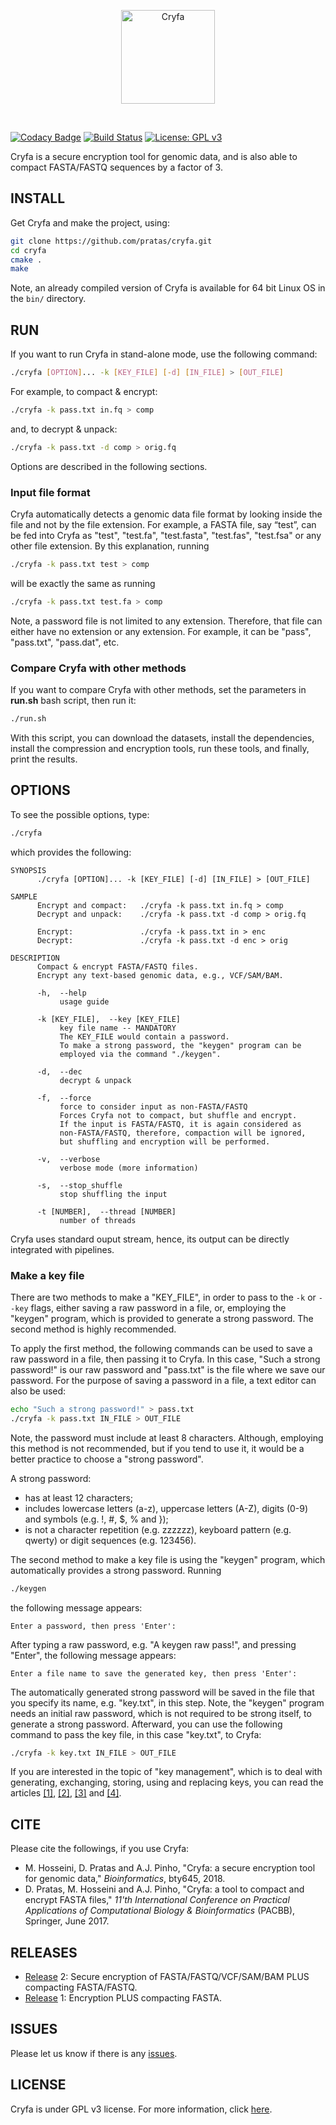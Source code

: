 <p align="center">
<img src="img/logo.png" alt="Cryfa" width="150" border="0" /></p>
<br>

[![Codacy Badge](https://api.codacy.com/project/badge/Grade/879d3d39ad9c49eaab9fa4917af3a0b9)](https://app.codacy.com/app/smortezah/cryfa?utm_source=github.com&utm_medium=referral&utm_content=pratas/cryfa&utm_campaign=Badge_Grade_Dashboard)
[![Build Status](https://travis-ci.org/pratas/cryfa.svg?branch=master)](https://travis-ci.org/pratas/cryfa)
[![License: GPL v3](https://img.shields.io/badge/License-GPL%20v3-blue.svg)](LICENSE)

Cryfa is a secure encryption tool for genomic data, and is also able to compact
FASTA/FASTQ sequences by a factor of 3.


## INSTALL
Get Cryfa and make the project, using:
```bash
git clone https://github.com/pratas/cryfa.git
cd cryfa
cmake .
make
```
Note, an already compiled version of Cryfa is available for 64 bit Linux OS in
the `bin/` directory.


## RUN
If you want to run Cryfa in stand-alone mode, use the following command:
```bash
./cryfa [OPTION]... -k [KEY_FILE] [-d] [IN_FILE] > [OUT_FILE]
```
For example, to compact & encrypt:
```bash
./cryfa -k pass.txt in.fq > comp
```
and, to decrypt & unpack:
```bash
./cryfa -k pass.txt -d comp > orig.fq
```
Options are described in the following sections.

### Input file format
Cryfa automatically detects a genomic data file format by looking inside the
file and not by the file extension. For example, a FASTA file, say “test”, can
be fed into Cryfa as "test", "test.fa", "test.fasta", "test.fas", "test.fsa" or
any other file extension. By this explanation, running
```bash
./cryfa -k pass.txt test > comp
```
will be exactly the same as running
```bash
./cryfa -k pass.txt test.fa > comp
```

Note, a password file is not limited to any extension. Therefore, that file can
either have no extension or any extension. For example, it can be "pass",
"pass.txt", "pass.dat", etc.

### Compare Cryfa with other methods
If you want to compare Cryfa with other methods, set the parameters in 
**run.sh** bash script, then run it:
```bash
./run.sh
```
With this script, you can download the datasets, install the dependencies, 
install the compression and encryption tools, run these tools, and finally,
print the results.


## OPTIONS
To see the possible options, type:
```bash
./cryfa
```

which provides the following:
```
SYNOPSIS
      ./cryfa [OPTION]... -k [KEY_FILE] [-d] [IN_FILE] > [OUT_FILE]

SAMPLE
      Encrypt and compact:   ./cryfa -k pass.txt in.fq > comp     
      Decrypt and unpack:    ./cryfa -k pass.txt -d comp > orig.fq
      
      Encrypt:               ./cryfa -k pass.txt in > enc
      Decrypt:               ./cryfa -k pass.txt -d enc > orig

DESCRIPTION
      Compact & encrypt FASTA/FASTQ files.
      Encrypt any text-based genomic data, e.g., VCF/SAM/BAM.

      -h,  --help
           usage guide

      -k [KEY_FILE],  --key [KEY_FILE]
           key file name -- MANDATORY
           The KEY_FILE would contain a password.
           To make a strong password, the "keygen" program can be
           employed via the command "./keygen".

      -d,  --dec
           decrypt & unpack
           
      -f,  --force
           force to consider input as non-FASTA/FASTQ
           Forces Cryfa not to compact, but shuffle and encrypt.
           If the input is FASTA/FASTQ, it is again considered as
           non-FASTA/FASTQ, therefore, compaction will be ignored,
           but shuffling and encryption will be performed.
           
      -v,  --verbose
           verbose mode (more information)

      -s,  --stop_shuffle
           stop shuffling the input

      -t [NUMBER],  --thread [NUMBER]
           number of threads
```
Cryfa uses standard ouput stream, hence, its output can be directly integrated
with pipelines.

### Make a key file
There are two methods to make a "KEY_FILE", in order to pass to the `-k` or
`--key` flags, either saving a raw password in a file, or, employing the
"keygen" program, which is provided to generate a strong password. The second
method is highly recommended.

To apply the first method, the following commands can be used to save a raw 
password in a file, then passing it to Cryfa. In this case, 
"Such a strong password!" is our raw password and "pass.txt" is the file where 
we save our password. For the purpose of saving a password in a file, a text 
editor can also be used:
```bash
echo "Such a strong password!" > pass.txt
./cryfa -k pass.txt IN_FILE > OUT_FILE
```
Note, the password must include at least 8 characters. Although, employing this
method is not recommended, but if you tend to use it, it would be a better
practice to choose a "strong password".

A strong password:
* has at least 12 characters;
* includes lowercase letters (a-z), uppercase letters (A-Z), digits (0-9) and
symbols (e.g. !, #, $, % and });
* is not a character repetition (e.g. zzzzzz), keyboard pattern (e.g. qwerty)
or digit sequences (e.g. 123456).

The second method to make a key file is using the "keygen" program, which 
automatically provides a strong password. Running
```bash
./keygen
```
the following message appears:
```
Enter a password, then press 'Enter':
```
After typing a raw password, e.g. "A keygen raw pass!", and pressing "Enter",
the following message appears:
```
Enter a file name to save the generated key, then press 'Enter':
```
The automatically generated strong password will be saved in the file that you
specify its name, e.g. "key.txt", in this step. Note, the "keygen" program needs
an initial raw password, which is not required to be strong itself, to generate
a strong password. Afterward, you can use the following command to pass the key
file, in this case "key.txt", to Cryfa:
```bash
./cryfa -k key.txt IN_FILE > OUT_FILE
```

If you are interested in the topic of "key management", which is to deal with
generating, exchanging, storing, using and replacing keys, you can read the 
articles [[1]](https://en.wikipedia.org/wiki/Key_management),
[[2]](https://info.townsendsecurity.com/definitive-guide-to-encryption-key-management-fundamentals),
[[3]](https://csrc.nist.gov/projects/key-management/cryptographic-key-management-systems)
and
[[4]](https://www.cryptomathic.com/news-events/blog/what-is-key-management-a-ciso-perspective).


## CITE
Please cite the followings, if you use Cryfa:
* M. Hosseini, D. Pratas and A.J. Pinho, "Cryfa: a secure encryption tool for genomic data,"
*Bioinformatics*, bty645, 2018.
* D. Pratas, M. Hosseini and A.J. Pinho, "Cryfa: a tool to compact and encrypt
FASTA files," *11'th International Conference on Practical Applications of 
Computational Biology & Bioinformatics* (PACBB), Springer, June 2017.


## RELEASES
* [Release](https://github.com/pratas/cryfa/releases) 2: Secure encryption of
FASTA/FASTQ/VCF/SAM/BAM PLUS compacting FASTA/FASTQ.
* [Release](https://github.com/pratas/cryfa/releases) 1: Encryption PLUS
compacting FASTA.


## ISSUES
Please let us know if there is any 
[issues](https://github.com/pratas/cryfa/issues).


## LICENSE
Cryfa is under GPL v3 license. For more information, click 
[here](http://www.gnu.org/licenses/gpl-3.0.html).
